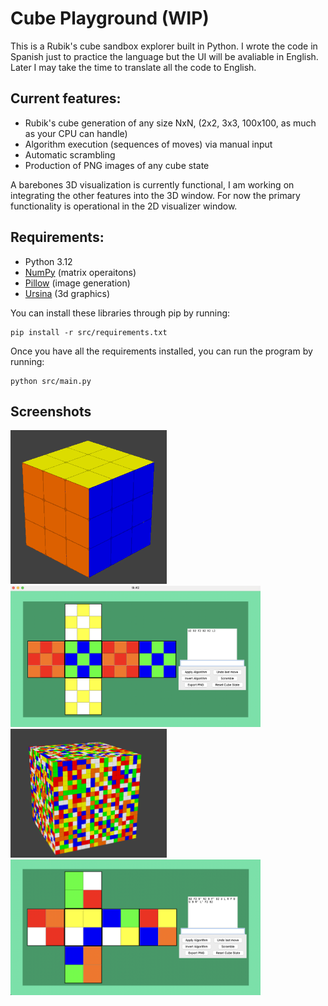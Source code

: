 # Cube Playground (WIP)
This is a Rubik's cube sandbox explorer built in Python. I wrote the code in Spanish just to practice the language but the UI will be avaliable in English. Later I may take the time to translate all the code to English.

## Current features:
- Rubik's cube generation of any size NxN, (2x2, 3x3, 100x100, as much as your CPU can handle)
- Algorithm execution (sequences of moves) via manual input
- Automatic scrambling
- Production of PNG images of any cube state

A barebones 3D visualization is currently functional, I am working on integrating the other features into the 3D window. For now the primary functionality is operational in the 2D visualizer window.

## Requirements:
- Python 3.12
- [NumPy](https://pypi.org/project/numpy/)  (matrix operaitons)
- [Pillow](https://pypi.org/project/pillow/) (image generation)
- [Ursina](https://www.ursinaengine.org/) (3d graphics)

You can install these libraries through pip by running:
```
pip install -r src/requirements.txt
```
Once you have all the requirements installed, you can run the program by running:
```
python src/main.py
```

## Screenshots

<img src="./screenshots/3x3_3d.png" width="250"/>
<img src="./screenshots/3x3_flat.png" width="400"/>
<img src="./screenshots/20x20_3d.png" width="250"/>
<img src="./screenshots/2x2_flat.png" width="400"/>

